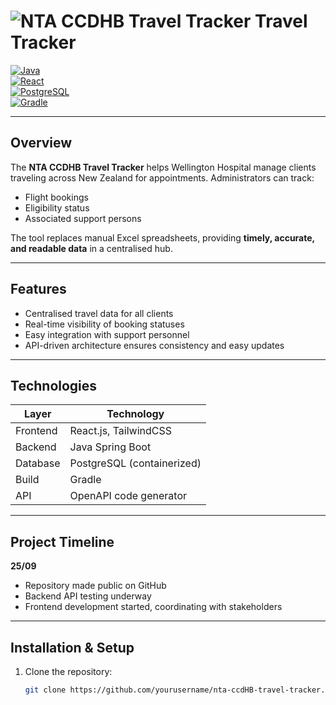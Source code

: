 # ![NTA CCDHB Travel Tracker](https://img.shields.io/badge/NTA-CCDHB-blue) Travel Tracker

[![Java](https://img.shields.io/badge/Backend-Java%20SpringBoot-orange)](https://spring.io/projects/spring-boot)  
[![React](https://img.shields.io/badge/Frontend-React-blue)](https://reactjs.org/)  
[![PostgreSQL](https://img.shields.io/badge/Database-PostgreSQL-blue)](https://www.postgresql.org/)  
[![Gradle](https://img.shields.io/badge/Build-Gradle-brightgreen)](https://gradle.org/)  

---

## Overview

The **NTA CCDHB Travel Tracker** helps Wellington Hospital manage clients traveling across New Zealand for appointments. Administrators can track:  

- Flight bookings  
- Eligibility status  
- Associated support persons  

The tool replaces manual Excel spreadsheets, providing **timely, accurate, and readable data** in a centralised hub.  

---

## Features

- Centralised travel data for all clients  
- Real-time visibility of booking statuses  
- Easy integration with support personnel  
- API-driven architecture ensures consistency and easy updates  

---

## Technologies

| Layer       | Technology |
|------------|------------|
| Frontend   | React.js, TailwindCSS |
| Backend    | Java Spring Boot |
| Database   | PostgreSQL (containerized) |
| Build      | Gradle |
| API        | OpenAPI code generator |

---

## Project Timeline

**25/09**  
- Repository made public on GitHub  
- Backend API testing underway  
- Frontend development started, coordinating with stakeholders  

---

## Installation & Setup

1. Clone the repository:  
   ```bash
   git clone https://github.com/yourusername/nta-ccdHB-travel-tracker.git
